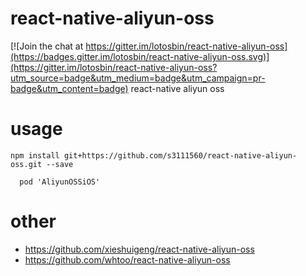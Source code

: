 # react-native-aliyun-oss

[![Join the chat at https://gitter.im/lotosbin/react-native-aliyun-oss](https://badges.gitter.im/lotosbin/react-native-aliyun-oss.svg)](https://gitter.im/lotosbin/react-native-aliyun-oss?utm_source=badge&utm_medium=badge&utm_campaign=pr-badge&utm_content=badge)
react-native aliyun oss

# usage
```
npm install git+https://github.com/s3111560/react-native-aliyun-oss.git --save
```
```Podfile
  pod 'AliyunOSSiOS'
```

# other
- https://github.com/xieshuigeng/react-native-aliyun-oss
- https://github.com/whtoo/react-native-aliyun-oss
